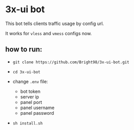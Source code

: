 # 3x-ui bot

This bot tells clients traffic usage by config url.

It works for `vless` and `vmess` configs now.

## how to run:
- `git clone https://github.com/Bright98/3x-ui-bot.git`
- `cd 3x-ui-bot`
- change `.env` file:
  - bot token
  - server ip
  - panel port
  - panel username
  - panel password

- `sh install.sh`